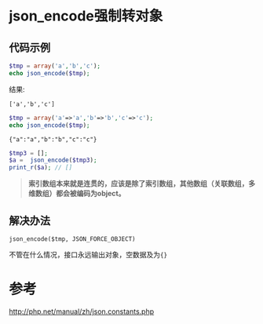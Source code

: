 # json_encode强制转对象

## 代码示例

```php
$tmp = array('a','b','c');
echo json_encode($tmp);
```

结果:

`['a','b','c']`

```php
$tmp = array('a'=>'a','b'=>'b','c'=>'c');
echo json_encode($tmp);
```

`{"a":"a","b":"b","c":"c"}`


```php
$tmp3 = [];
$a =  json_encode($tmp3);
print_r($a); // []
```


> **索引数组本来就是连贯的，应该是除了索引数组，其他数组（关联数组，多维数组）都会被编码为object。**

## 解决办法

`json_encode($tmp, JSON_FORCE_OBJECT) `

不管在什么情况，接口永远输出对象，空数据及为`{}`

# 参考

http://php.net/manual/zh/json.constants.php